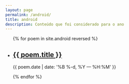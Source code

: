 ```yaml
---
layout: page
permalink: /android/
title: android
description: Conteúdo que foi considerado para o ano
---
```


<ul class="post-list">
{% for poem in site.android reversed %}
    <li>
        <h2><a class="poem-title" href="{{ poem.url | prepend: site.baseurl }}">{{ poem.title }}</a></h2>
        <p class="post-meta">{{ poem.date | date: '%B %-d, %Y — %H:%M' }}</p>
      </li>
{% endfor %}
</ul>